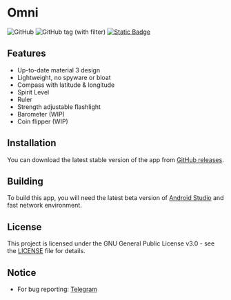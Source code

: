 # Omni
![GitHub](https://img.shields.io/github/license/AkaneFoundation/Omni?style=flat-square&logoColor=white&labelColor=black&color=white)
![GitHub tag (with filter)](https://img.shields.io/github/v/tag/AkaneFoundation/Omni?style=flat-square&logoColor=white&labelColor=black&color=white)
[![Static Badge](https://img.shields.io/badge/Telegram-Content?style=flat-square&logo=telegram&logoColor=black&color=white)](https://t.me/AkaneDev)

## Features
- Up-to-date material 3 design
- Lightweight, no spyware or bloat
- Compass with latitude & longitude
- Spirit Level
- Ruler
- Strength adjustable flashlight
- Barometer (WIP)
- Coin flipper (WIP)

## Installation
You can download the latest stable version of the app from [GitHub releases](https://github.com/AkaneFoundation/Omni/releases/latest).

## Building
To build this app, you will need the latest beta version of [Android Studio](https://developer.android.com/studio) and fast network environment.

## License
This project is licensed under the GNU General Public License v3.0 - see the [LICENSE](https://github.com/AkaneFoundation/Omni/blob/master/LICENSE) file for details.

## Notice
- For bug reporting: [Telegram](https://t.me/AkaneDev)
